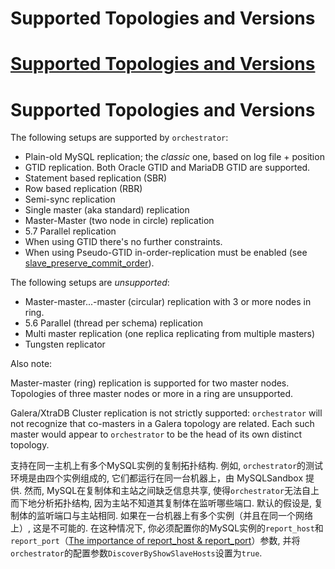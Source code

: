 # Supported Topologies and Versions
# [Supported Topologies and Versions](https://github.com/openark/orchestrator/blob/master/docs/supported-topologies-and-versions.md)
# Supported Topologies and Versions
The following setups are supported by `orchestrator`:

* Plain-old MySQL replication; the *classic* one, based on log file + position
* GTID replication. Both Oracle GTID and MariaDB GTID are supported.
* Statement based replication (SBR)
* Row based replication (RBR)
* Semi-sync replication
* Single master (aka standard) replication
* Master-Master (two node in circle) replication
* 5.7 Parallel replication
* When using GTID there's no further constraints.
* When using Pseudo-GTID in-order-replication must be enabled (see [slave\_preserve\_commit\_order](http://dev.mysql.com/doc/refman/5.7/en/replication-options-slave.html#sysvar_slave_preserve_commit_order)).

The following setups are *unsupported*:

* Master-master...-master (circular) replication with 3 or more nodes in ring.
* 5.6 Parallel (thread per schema) replication
* Multi master replication (one replica replicating from multiple masters)
* Tungsten replicator

Also note:

Master-master (ring) replication is supported for two master nodes. Topologies of three master nodes or more in a ring are unsupported.

Galera/XtraDB Cluster replication is not strictly supported: `orchestrator` will not recognize that co-masters in a Galera topology are related. Each such master would appear to `orchestrator` to be the head of its own distinct topology.

支持在同一主机上有多个MySQL实例的复制拓扑结构. 例如, `orchestrator`的测试环境是由四个实例组成的, 它们都运行在同一台机器上，由 MySQLSandbox 提供. 然而, MySQL在复制体和主站之间缺乏信息共享, 使得`orchestrator`无法自上而下地分析拓扑结构, 因为主站不知道其复制体在监听哪些端口. 默认的假设是, 复制体的监听端口与主站相同. 如果在一台机器上有多个实例（并且在同一个网络上）, 这是不可能的. 在这种情况下, 你必须配置你的MySQL实例的`report_host`和`report_port`（[The importance of report\_host &amp; report\_port](http://code.openark.org/blog/mysql/the-importance-of-report_host-report_port)）参数, 并将`orchestrator`的配置参数`DiscoverByShowSlaveHosts`设置为`true`.

